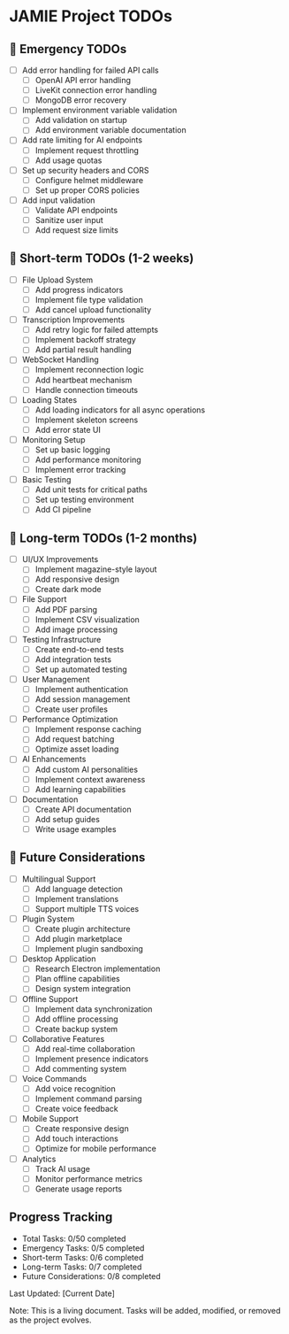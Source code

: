 # JAMIE Project TODOs

## 🚨 Emergency TODOs
- [ ] Add error handling for failed API calls
  - [ ] OpenAI API error handling
  - [ ] LiveKit connection error handling
  - [ ] MongoDB error recovery
- [ ] Implement environment variable validation
  - [ ] Add validation on startup
  - [ ] Add environment variable documentation
- [ ] Add rate limiting for AI endpoints
  - [ ] Implement request throttling
  - [ ] Add usage quotas
- [ ] Set up security headers and CORS
  - [ ] Configure helmet middleware
  - [ ] Set up proper CORS policies
- [ ] Add input validation
  - [ ] Validate API endpoints
  - [ ] Sanitize user input
  - [ ] Add request size limits

## 🏃 Short-term TODOs (1-2 weeks)
- [ ] File Upload System
  - [ ] Add progress indicators
  - [ ] Implement file type validation
  - [ ] Add cancel upload functionality
- [ ] Transcription Improvements
  - [ ] Add retry logic for failed attempts
  - [ ] Implement backoff strategy
  - [ ] Add partial result handling
- [ ] WebSocket Handling
  - [ ] Implement reconnection logic
  - [ ] Add heartbeat mechanism
  - [ ] Handle connection timeouts
- [ ] Loading States
  - [ ] Add loading indicators for all async operations
  - [ ] Implement skeleton screens
  - [ ] Add error state UI
- [ ] Monitoring Setup
  - [ ] Set up basic logging
  - [ ] Add performance monitoring
  - [ ] Implement error tracking
- [ ] Basic Testing
  - [ ] Add unit tests for critical paths
  - [ ] Set up testing environment
  - [ ] Add CI pipeline

## 📅 Long-term TODOs (1-2 months)
- [ ] UI/UX Improvements
  - [ ] Implement magazine-style layout
  - [ ] Add responsive design
  - [ ] Create dark mode
- [ ] File Support
  - [ ] Add PDF parsing
  - [ ] Implement CSV visualization
  - [ ] Add image processing
- [ ] Testing Infrastructure
  - [ ] Create end-to-end tests
  - [ ] Add integration tests
  - [ ] Set up automated testing
- [ ] User Management
  - [ ] Implement authentication
  - [ ] Add session management
  - [ ] Create user profiles
- [ ] Performance Optimization
  - [ ] Implement response caching
  - [ ] Add request batching
  - [ ] Optimize asset loading
- [ ] AI Enhancements
  - [ ] Add custom AI personalities
  - [ ] Implement context awareness
  - [ ] Add learning capabilities
- [ ] Documentation
  - [ ] Create API documentation
  - [ ] Add setup guides
  - [ ] Write usage examples

## 💭 Future Considerations
- [ ] Multilingual Support
  - [ ] Add language detection
  - [ ] Implement translations
  - [ ] Support multiple TTS voices
- [ ] Plugin System
  - [ ] Create plugin architecture
  - [ ] Add plugin marketplace
  - [ ] Implement plugin sandboxing
- [ ] Desktop Application
  - [ ] Research Electron implementation
  - [ ] Plan offline capabilities
  - [ ] Design system integration
- [ ] Offline Support
  - [ ] Implement data synchronization
  - [ ] Add offline processing
  - [ ] Create backup system
- [ ] Collaborative Features
  - [ ] Add real-time collaboration
  - [ ] Implement presence indicators
  - [ ] Add commenting system
- [ ] Voice Commands
  - [ ] Add voice recognition
  - [ ] Implement command parsing
  - [ ] Create voice feedback
- [ ] Mobile Support
  - [ ] Create responsive design
  - [ ] Add touch interactions
  - [ ] Optimize for mobile performance
- [ ] Analytics
  - [ ] Track AI usage
  - [ ] Monitor performance metrics
  - [ ] Generate usage reports

## Progress Tracking
- Total Tasks: 0/50 completed
- Emergency Tasks: 0/5 completed
- Short-term Tasks: 0/6 completed
- Long-term Tasks: 0/7 completed
- Future Considerations: 0/8 completed

Last Updated: [Current Date]

Note: This is a living document. Tasks will be added, modified, or removed as the project evolves. 